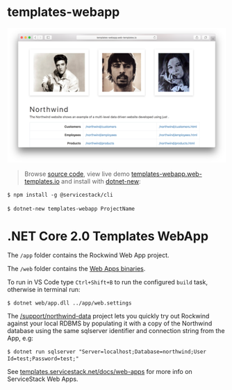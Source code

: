 # templates-webapp

[![](https://raw.githubusercontent.com/ServiceStack/Assets/master/csharp-templates/templates-webapp.png)](http://templates-webapp.web-templates.io/)

> Browse [source code](https://github.com/NetCoreTemplates/templates-webapp), view live demo [templates-webapp.web-templates.io](http://templates-webapp.web-templates.io) and install with [dotnet-new](http://docs.servicestack.net/dotnet-new):

    $ npm install -g @servicestack/cli

    $ dotnet-new templates-webapp ProjectName

# .NET Core 2.0 Templates WebApp

The `/app` folder contains the Rockwind Web App project.

The `/web` folder contains the [Web Apps binaries](https://github.com/NetCoreWebApps/Web).

To run in VS Code type `Ctrl+Shift+B` to run the configured `build` task, otherwise in terminal run:

    $ dotnet web/app.dll ../app/web.settings

The [/support/northwind-data](https://github.com/NetCoreWebApps/WebApp/tree/master/src/support/northwind-data) project lets you quickly try out Rockwind against your local RDBMS by populating it with a copy of the Northwind database using the same sqlserver identifier and connection string from the App, e.g:

    $ dotnet run sqlserver "Server=localhost;Database=northwind;User Id=test;Password=test;"

See [templates.servicestack.net/docs/web-apps](http://templates.servicestack.net/docs/web-apps) for more info on ServiceStack Web Apps.
